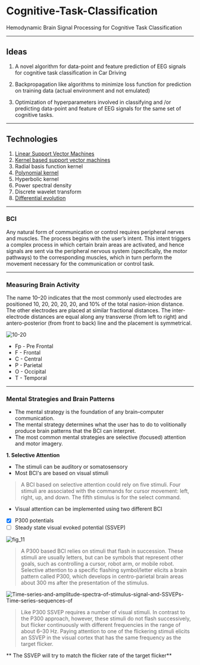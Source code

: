 # Cognitive-Task-Classification
Hemodynamic Brain Signal Processing for Cognitive Task Classification
- - - - 
## Ideas

1. A novel algorithm for data-point and feature prediction of  EEG signals for cognitive task classification in Car Driving

2. Backpropagation like algorithms to minimize loss function for prediction on training data (actual environment and not emulated)

3.  Optimization of hyperparameters involved in classifying and /or predicting data-point and feature of EEG signals for the same set of cognitive tasks.

- - - -

## Technologies 

1. [Linear Support Vector Machines](https://youtu.be/g8D5YL6cOSE)
2. [Kernel based support vector machines](https://link.springer.com/chapter/10.1007/978-3-319-41063-0_5)
3. Radial basis function kernel
4. [Polynomial kernel](https://data-flair.training/blogs/svm-kernel-functions/)
5. Hyperbolic kernel
6. Power spectral density 
7. Discrete wavelet transform 
8. [Differential evolution](https://www.mathworks.com/matlabcentral/fileexchange/18593-differential-evolution) 
- - - - 

### BCI

Any natural form of communication or control requires peripheral nerves and muscles.
The process begins with the user’s intent. This intent triggers a complex
process in which certain brain areas are activated, and hence signals are sent via
the peripheral nervous system (specifically, the motor pathways) to the corresponding
muscles, which in turn perform the movement necessary for the communication
or control task.
- - - - 
### Measuring Brain Activity

The name 10–20 indicates that the most
commonly used electrodes are positioned 10, 20, 20, 20, 20, and 10% of the total
nasion-inion distance. The other electrodes are placed at similar fractional distances.
The inter-electrode distances are equal along any transverse (from left to right) and
antero-posterior (from front to back) line and the placement is symmetrical.

![10-20](https://user-images.githubusercontent.com/44690292/61197021-22570180-a6f0-11e9-801c-1c447b24afc9.png)


* Fp - Pre Frontal
* F - Frontal
* C - Central
* P - Parietal
* O - Occipital
* T - Temporal

- - - - 

### Mental Strategies and Brain Patterns

* The mental strategy is the foundation of any brain–computer
communication.
* The mental strategy determines what the user has to do to volitionally
produce brain patterns that the BCI can interpret.
* The most common
mental strategies are selective (focused) attention and motor imagery.

**1. Selective Attention**
* The stimuli can be auditory or somatosensory
* Most BCI's are based on visual stimuli

>A BCI based on selective attention could rely on five stimuli.
Four stimuli are associated with the commands for cursor movement: left, right, up,
and down. The fifth stimulus is for the select command.

* Visual attention can be implemented using two different BCI

- [x] P300 potentials
- [ ] Steady state visual evoked potential (SSVEP)

![fig_11](https://user-images.githubusercontent.com/44690292/61197626-af4f8a00-a6f3-11e9-93db-976f9ee8ff17.gif)


>A P300 based BCI relies on stimuli that flash in succession. These stimuli are
usually letters, but can be symbols that represent other goals, such as controlling a
cursor, robot arm, or mobile robot. Selective attention to a specific flashing
symbol/letter elicits a brain pattern called P300, which develops in centro-parietal
brain areas about 300 ms after the presentation of the stimulus.

![Time-series-and-amplitude-spectra-of-stimulus-signal-and-SSVEPs-Time-series-sequences-of](https://user-images.githubusercontent.com/44690292/61197983-3c471300-a6f5-11e9-969f-476ff93f1d03.png)

> Like P300 SSVEP requires a number of visual stimuli. 
> In contrast to the P300 approach, however, these stimuli
do not flash successively, but flicker continuously with different frequencies in
the range of about 6–30 Hz. Paying attention to one of the flickering stimuli elicits
an SSVEP in the visual cortex that has the same frequency as the target
flicker.

** The SSVEP will try to match the flicker rate of the target flicker**






